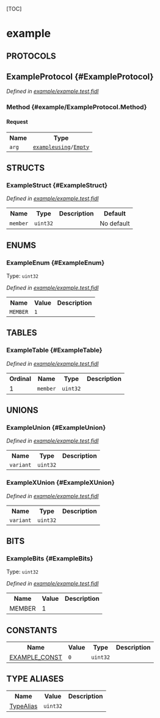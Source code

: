 [TOC]

# example


## **PROTOCOLS**

## ExampleProtocol {#ExampleProtocol}
*Defined in [example/example.test.fidl](https://fuchsia.googlesource.com/fuchsia/+/master/example.test.fidl#22)*


### Method {#example/ExampleProtocol.Method}


#### Request
<table>
    <tr><th>Name</th><th>Type</th></tr>
    <tr>
            <td><code>arg</code></td>
            <td>
                <code><a class='link' href='../exampleusing/'>exampleusing</a>/<a class='link' href='../exampleusing/#Empty'>Empty</a></code>
            </td>
        </tr></table>





## **STRUCTS**

### ExampleStruct {#ExampleStruct}
*Defined in [example/example.test.fidl](https://fuchsia.googlesource.com/fuchsia/+/master/example.test.fidl#28)*



<table>
    <tr><th>Name</th><th>Type</th><th>Description</th><th>Default</th></tr><tr id="ExampleStruct.member">
            <td><code>member</code></td>
            <td>
                <code>uint32</code>
            </td>
            <td></td>
            <td>No default</td>
        </tr>
</table>



## **ENUMS**

### ExampleEnum {#ExampleEnum}
Type: <code>uint32</code>

*Defined in [example/example.test.fidl](https://fuchsia.googlesource.com/fuchsia/+/master/example.test.fidl#16)*



<table>
    <tr><th>Name</th><th>Value</th><th>Description</th></tr><tr id="ExampleEnum.MEMBER">
            <td><code>MEMBER</code></td>
            <td><code>1</code></td>
            <td></td>
        </tr></table>



## **TABLES**

### ExampleTable {#ExampleTable}


*Defined in [example/example.test.fidl](https://fuchsia.googlesource.com/fuchsia/+/master/example.test.fidl#34)*



<table>
    <tr><th>Ordinal</th><th>Name</th><th>Type</th><th>Description</th></tr>
    <tr id="ExampleTable.member">
            <td>1</td>
            <td><code>member</code></td>
            <td>
                <code>uint32</code>
            </td>
            <td></td>
        </tr></table>



## **UNIONS**

### ExampleUnion {#ExampleUnion}
*Defined in [example/example.test.fidl](https://fuchsia.googlesource.com/fuchsia/+/master/example.test.fidl#43)*


<table>
    <tr><th>Name</th><th>Type</th><th>Description</th></tr><tr id="ExampleUnion.variant">
            <td><code>variant</code></td>
            <td>
                <code>uint32</code>
            </td>
            <td></td>
        </tr></table>

### ExampleXUnion {#ExampleXUnion}
*Defined in [example/example.test.fidl](https://fuchsia.googlesource.com/fuchsia/+/master/example.test.fidl#49)*


<table>
    <tr><th>Name</th><th>Type</th><th>Description</th></tr><tr id="ExampleXUnion.variant">
            <td><code>variant</code></td>
            <td>
                <code>uint32</code>
            </td>
            <td></td>
        </tr></table>



## **BITS**

### ExampleBits {#ExampleBits}
Type: <code>uint32</code>

*Defined in [example/example.test.fidl](https://fuchsia.googlesource.com/fuchsia/+/master/example.test.fidl#7)*



<table>
    <tr><th>Name</th><th>Value</th><th>Description</th></tr><tr id="ExampleBits.MEMBER">
            <td>MEMBER</td>
            <td>1</td>
            <td></td>
        </tr></table>



## **CONSTANTS**

<table>
    <tr><th>Name</th><th>Value</th><th>Type</th><th>Description</th></tr><tr id="EXAMPLE_CONST">
            <td><a href="https://fuchsia.googlesource.com/fuchsia/+/master/example.test.fidl#13">EXAMPLE_CONST</a></td>
            <td>
                    <code>0</code>
                </td>
                <td><code>uint32</code></td>
            <td></td>
        </tr>
    
</table>



## **TYPE ALIASES**

<table>
    <tr><th>Name</th><th>Value</th><th>Description</th></tr><tr id="TypeAlias">
            <td><a href="https://fuchsia.googlesource.com/fuchsia/+/master/example.test.fidl#40">TypeAlias</a></td>
            <td>
                <code>uint32</code></td>
            <td></td>
        </tr></table>

